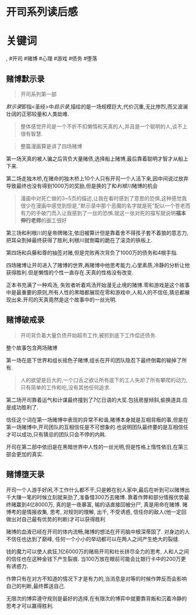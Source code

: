 # 开司系列读后感

# 关键词
, #开司 #赌博 #心理 #游戏 #债务 #堕落

## 赌博默示录
> 开司系列第一部

*默示录*即指<圣经>中*启示录*,描绘的是一场规模巨大,代价沉重,无比惨烈,而又波澜壮阔的正邪较量和人类劫难.

> 整体感觉开司是一个不折不扣懒惰和天真的人,并且是一个聪明的人,谈不上很有智慧.

> 整篇漫画算是讲了四场赌博
 
第一场天真的被人骗之后背负大量赌债,选择船上赌博,最后靠着聪明才智才从船上下来.

第二场走独木桥,在赌命的独木桥上10个人只有开司一个人活下来,因中间说过放弃导致最终也没有得到1000万的奖励,但是换的了和*利根川*赌博的机会
> 漫画中对死亡做的3~5页的描述,让我在看时感到了意思的恐惧,这种感觉我很少在漫画中感觉到但是,"默示录中那个恶魔的名字就是死"配以一个苍老而有力的手破门而入让我感到了一丝的恐惧.就这一张对死的描写就说明**福本伸行老师**的画工很好

第三场和利根川的皇帝牌赌注,依旧被算计但是靠着舍不得孩子套不着狼的意志力,把耳朵割掉最终获得了胜利,利根川就倒霉的跪在了滚烫的铁板上.

第四场和兵藤和尊的抽签对赌,但是完败再次背负了1000万的债务和4根手指.

四场赌博让开司进入了赌博的世界,再赌博中他思考能力,心里素质,冷静的分析让他获得胜利.但是懒惰的个性一直存在.天真的性格没有改变.

正本书充满了一种鸡汤, 失败者听着鸡汤开始漫无止境的赌博.零和游戏是这个故事中是最重要的原则,所有人性的黑暗都展现在零和游戏中,人和人的不信任,猜忌都展现出来.开司的天真竟然是这个故事中的一丝光明.

## 赌博破戒录

> 开司背负着大量负债开始超市工作,被抓到底下工作偿还债务.

整个故事包含两场赌博

第一场在底下世界和组长摇色子赌博,组长在开司团队隐忍下最终倒霉的输掉了所有.
>人的欲望是巨大的,一个口舌之欲让所有底下的工人失却了所有攀爬的动力,只有简单的工作和吃,没有其他任何追求.

第二场开司靠着运气和计谋最终撞到了7亿日语的大奖.包括房屋倾斜,偷换道具.应是成功胜利了.

信任这个词在第一场赌博中表现的异常不和谐,赌博本身就是互相背叛的事,但是在第一场赌博中,开司团队的互相信任是不可想象的.也说明团队最终要的是互相信任才可以成功,只有猜忌的团队只会不停的内耗.

开司在第二部中依旧是在黑暗世界中人性的一丝光明,但是性格上惰性依旧,在第三部会更加的真实.

## 赌博堕天录
开司一个人游手好闲,不工作什么都不干,只是赖在别人家中,最后在听到可以赌博出千大赚一笔的时候立刻就来劲了,准备借300万去赌博. 靠着作弊和部分情报优势最终赌赢到4亿8000万, 真的是一夜暴富, 输的话直接回被分尸, 真是用命在赌博. 赌博考的是情报收集, 思考, 对规则的理解, 出千, 不受诱惑, 信任你的敌人(他一定回做出对自己最有优势的判断)才可以获得胜利

赌博的血液已经在开司的体内流畅,赌博的想法在开司脑中根深蒂固了. 对身边的人不信任也达到了巅峰, 任何一个小小的举动都可以在两人之间产生绝大的裂缝. 

钱的魔力可以使人疯狂,1亿6000万的赌局开司和社长拼尽全力的思考, 人和人之间的信任也在这种金钱下产生裂痕. 当100万放在眼前可能会比银行卡中的200万更有诱惑力.

作弊只有在对方不知道的情况下才是有力的,当消息是对等的时候作弊反而会影响自己的判断,最终葬送自己. 

无限次的博弈遵守规则是最好的选择,在有限次的博弈中就要靠背叛和沉着冷静的思考才可以赢得胜利.
